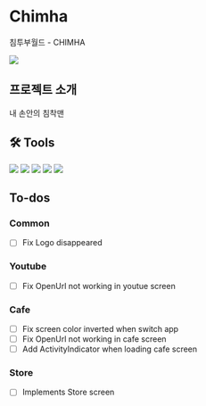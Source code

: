 # Chimha

침투부월드 - CHIMHA

![](https://user-images.githubusercontent.com/26860466/156980255-7f4c6ebc-803b-4a78-9131-00fa098dc6a7.png)

## 프로젝트 소개
내 손안의 침착맨

## 🛠 Tools
<div>
  <img src="https://img.shields.io/badge/ReactNative-0.66.4-61DAFB?style=flat&logo=react" />
  <img src="https://img.shields.io/badge/styled_components-5.3.3-DB7093?style=flat&logo=styled-components" />
  <img src="https://img.shields.io/badge/Redux-4.1.2-764ABC?style=flat&logo=Redux" />
  <img src="https://img.shields.io/badge/axios-0.24.0-EF4678?style=flat&logo=" />
  <img src="https://img.shields.io/badge/React_Query-3.34.16-4B32C3?style=flat&logo=eslint" />

## To-dos
### Common
- [ ] Fix Logo disappeared
### Youtube
- [ ] Fix OpenUrl not working in youtue screen
### Cafe
- [ ] Fix screen color inverted when switch app 
- [ ] Fix OpenUrl not working in cafe screen
- [ ] Add ActivityIndicator when loading cafe screen
### Store
- [ ] Implements Store screen
  
</div>
